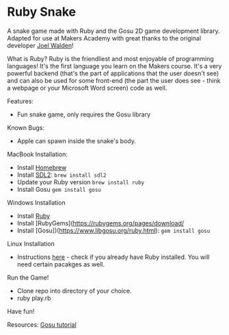 Ruby Snake
==========

A snake game made with Ruby and the Gosu 2D game development library.  Adapted for use at Makers Academy with great thanks to the original developer [Joel Walden](https://github.com/joelwalden/ruby-snake)!  

What is Ruby?  Ruby is the friendliest and most enjoyable of programming languages!  It's the first language you learn on the Makers course.  It's a very powerful backend (that's the part of applications that the user doesn't see) and can also be used for some front-end (the part the user does see - think a webpage or your Microsoft Word screen) code as well.

Features:
* Fun snake game, only requires the Gosu library

Known Bugs:
* Apple can spawn inside the snake's body.

MacBook Installation:
* Install [Homebrew](https://brew.sh/)
* Install [SDL2](https://github.com/gosu/gosu/wiki/Getting-Started-on-OS-X): `brew install sdl2`
* Update your Ruby version `brew install ruby`
* Install Gosu `gem install gosu`

Windows Installation
* Install [Ruby](https://rubyinstaller.org/)
* Install [RubyGems](https://rubygems.org/pages/download/
* Install [Gosu])(https://www.libgosu.org/ruby.html): `gem install gosu`

Linux Installation
* Instructions [here](https://github.com/gosu/gosu/wiki/Getting-Started-on-Linux) - check if you already have Ruby installed. You will need certain pacakges as well.

Run the Game!
* Clone repo into directory of your choice.
* ruby play.rb

Have fun!

Resources:
[Gosu tutorial](https://github.com/gosu/gosu/wiki/Ruby-Tutorial)
